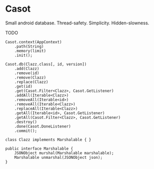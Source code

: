 Casot
=====

Small android database. Thread-safety. Simplicity. Hidden-slowness.

TODO

    Casot.context(AppContext)
        .path(String)
        .memory(limit)
        .init();
        
    Casot.db(Clazz.class[, id, version])
        .add(Clazz)
        .remove(id)
        .remove(Clazz)
        .replace(Clazz)
        .get(id)
        .get(Casot.Filter<Clazz>, Casot.GetListener)
        .addAll(Iterable<Clazz>)
        .removeAll(Iterable<id>)
        .removeAll(Iterable<Clazz>)
        .replaceAll(Iterable<Clazz>)
        .getAll(Iterable<id>, Casot.GetListener)
        .getAll(Casot.Filter<Clazz>, Casot.GetListener)
        .destroy()
        .done(Casot.DoneListener)
        .commit();
        
    class Clazz implements Marshalable { }
    
    public interface Marshalable {
        JSONObject murshal(Marshalable marshalable);
        Marshalable unmarshal(JSONObject json);
    }
  
